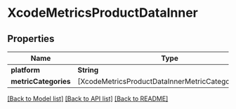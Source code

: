 # XcodeMetricsProductDataInner

## Properties
Name | Type | Description | Notes
------------ | ------------- | ------------- | -------------
**platform** | **String** |  | [optional] 
**metricCategories** | [XcodeMetricsProductDataInnerMetricCategoriesInner] |  | [optional] 

[[Back to Model list]](../README.md#documentation-for-models) [[Back to API list]](../README.md#documentation-for-api-endpoints) [[Back to README]](../README.md)


